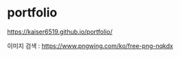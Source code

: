 # portfolio

https://kaiser6519.github.io/portfolio/

이미지 검색 : https://www.pngwing.com/ko/free-png-nqkdx
